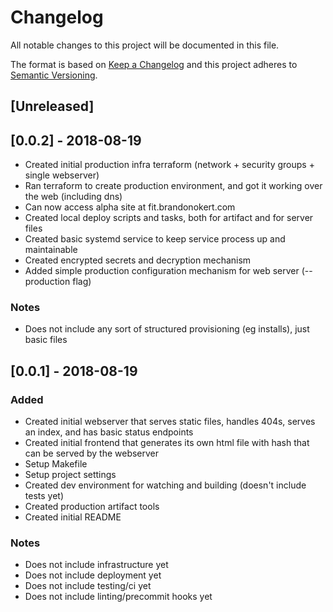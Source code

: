 # Changelog

All notable changes to this project will be documented in this file.

The format is based on [Keep a Changelog](http://keepachangelog.com/en/1.0.0/)
and this project adheres to [Semantic Versioning](http://semver.org/spec/v2.0.0.html).

## [Unreleased]

## [0.0.2] - 2018-08-19

* Created initial production infra terraform (network + security groups + single webserver)
* Ran terraform to create production environment, and got it working over the web (including dns)
* Can now access alpha site at fit.brandonokert.com
* Created local deploy scripts and tasks, both for artifact and for server files
* Created basic systemd service to keep service process up and maintainable
* Created encrypted secrets and decryption mechanism
* Added simple production configuration mechanism for web server (--production flag)

### Notes

* Does not include any sort of structured provisioning (eg installs), just basic files

## [0.0.1] - 2018-08-19

### Added

* Created initial webserver that serves static files, handles 404s, serves an index, and has basic status endpoints
* Created initial frontend that generates its own html file with hash that can be served by the webserver
* Setup Makefile
* Setup project settings
* Created dev environment for watching and building (doesn't include tests yet)
* Created production artifact tools
* Created initial README

### Notes

* Does not include infrastructure yet
* Does not include deployment yet
* Does not include testing/ci yet
* Does not include linting/precommit hooks yet
